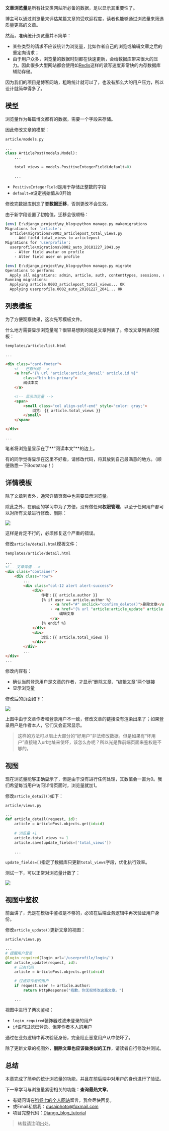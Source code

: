 **文章浏览量**是所有社交类网站所必备的数据，足以显示其重要性了。

博主可以通过浏览量来评估某篇文章的受欢迎程度，读者也能够通过浏览量来筛选质量更高的文章。

然而，准确统计浏览量并不简单：

- 某些类型的请求不应该统计为浏览量，比如作者自己的浏览或编辑文章之后的重定向请求；
- 由于用户众多，浏览量的数据时刻都在快速更新，会给数据库带来很大的压力。因此很多大型网站都会使用如[Redis](https://redis.io/)这样的读写速度非常快的内存数据库辅助存储。

因为我们的项目是博客网站，粗略统计就可以了，也没有那么大的用户压力，所以设计就简单得多了。

## 模型

浏览量作为每篇博文都有的数据，需要一个字段来存储。

因此修改文章的模型：

```python
article/models.py

...
class ArticlePost(models.Model):
    ...
    
    total_views = models.PositiveIntegerField(default=0)
    
    ...
```

- `PositiveIntegerField`是用于存储正整数的字段
- `default=0`设定初始值从0开始

修改完数据库别忘了要**数据迁移**，否则更改不会生效。

由于新字段设置了初始值，迁移会很顺畅：

```bash
(env) E:\django_project\my_blog>python manage.py makemigrations
Migrations for 'article':
  article\migrations\0003_articlepost_total_views.py
    - Add field total_views to articlepost
Migrations for 'userprofile':
  userprofile\migrations\0002_auto_20181227_2041.py
    - Alter field avatar on profile
    - Alter field user on profile

(env) E:\django_project\my_blog>python manage.py migrate
Operations to perform:
  Apply all migrations: admin, article, auth, contenttypes, sessions, userprofile
Running migrations:
  Applying article.0003_articlepost_total_views... OK
  Applying userprofile.0002_auto_20181227_2041... OK
```

## 列表模板

为了方便观察效果，这次先写模板文件。

什么地方需要显示浏览量呢？很容易想到的就是文章列表了。修改文章列表的模板：

```html
templates/article/list.html

...

<div class="card-footer">
    <!-- 已有代码 -->
    <a href="{% url 'article:article_detail' article.id %}"
        class="btn btn-primary">
        阅读本文
    </a>

    <!-- 显示浏览量 -->
    <span>
        <small class="col align-self-end" style="color: gray;">
            浏览: {{ article.total_views }}
        </small>
    </span>

</div>

...
```

笔者将浏览量显示在了**“阅读本文”**的边上。

有的同学觉得显示在这里不好看，请修改代码，将其放到自己最满意的地方。（顺便熟悉一下Bootstrap！）

## 详情模板

除了文章列表外，通常详情页面中也需要显示浏览量。

除此之外，在前面的学习中为了方便，没有做任何**权限管理**，以至于任何用户都可以对所有文章进行修改、删除：

![](https://blog.dusaiphoto.com/dusainet-7000K/t20-1.jpg)

这样是肯定不行的，必须修复这个严重的错误。

修改`article/detail.html`模板文件：

```html
templates/article/detail.html

...
<!-- 文章详情 -->
<div class="container">
    <div class="row">
        ...
        <div class="col-12 alert alert-success">
            <div>
                作者：{{ article.author }}
                {% if user == article.author %}
                    · <a href="#" onclick="confirm_delete()">删除文章</a>
                    · <a href="{% url "article:article_update" article.id %}">
                        编辑文章
                    </a>
                {% endif %}
            </div>
            <div>
                浏览：{{ article.total_views }}
            </div>
        </div>
        ...
</div>
...
```

修改内容有：

- 确认当前登录用户是文章的作者，才显示“删除文章、“编辑文章”两个链接
- 显示浏览量

修改后的页面如下：

![](https://blog.dusaiphoto.com/dusainet-7000K/t20-2.jpg)

上图中由于文章作者和登录用户不一致，修改文章的链接没有渲染出来了；如果登录用户是作者本人，它们又会正常显示。

> 这样的方法可以阻止大部分的“好用户”非法修改数据。但是如果有“坏用户”直接输入url地址来使坏，该怎么办呢？所以光是靠前端页面来鉴权是不够的。

## 视图

现在浏览量能够正确显示了，但是由于没有进行任何处理，其数值会一直为0。我们希望每当用户访问详情页面时，浏览量就加1。

修改`article_detail()`如下：

```python
article/views.py

...
def article_detail(request, id):
    article = ArticlePost.objects.get(id=id)
    
    # 浏览量 +1
    article.total_views += 1
    article.save(update_fields=['total_views'])
    
    ...
```

`update_fields=[]`指定了数据库只更新`total_views`字段，优化执行效率。

测试一下，可以正常对浏览量计数了：

![](https://blog.dusaiphoto.com/dusainet-7000K/t20-3.jpg)

## 视图中鉴权

前面讲了，光是在模板中鉴权是不够的，必须在后端业务逻辑中再次验证用户身份。

修改`article_update()`更新文章的视图：

```python
article/views.py

...
# 提醒用户登录
@login_required(login_url='/userprofile/login/')
def article_update(request, id):
    # 已有代码
    article = ArticlePost.objects.get(id=id)

    # 过滤非作者的用户
    if request.user != article.author:
        return HttpResponse("抱歉，你无权修改这篇文章。")

    ...
```

视图中进行了两次鉴权：

- `login_required`装饰器过滤未登录的用户
- `if`语句过滤已登录、但非作者本人的用户

通过在业务逻辑中再次验证身份，完全阻止恶意用户从中使坏了。

除了更新文章的视图外，**删除文章也应该做类似的工作**，请读者自行修改并测试。

## 总结

本章完成了简单的统计浏览量的功能，并且在前后端中对用户的身份进行了验证。

下一章学习与浏览量紧密相关的功能：**查询最热文章**。

- 有疑问请在[狗卷七的个人网站](http://www.dusaiphoto.com)留言，我会尽快回复。
- 或Email私信我：dusaiphoto@foxmail.com
- 项目完整代码：[Django_blog_tutorial](https://github.com/stacklens/django_blog_tutorial)

> 转载请注明出处。